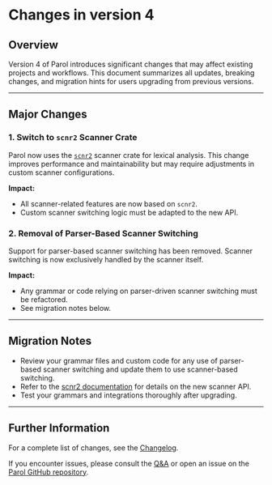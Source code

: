 # Changes in version 4

## Overview

Version 4 of Parol introduces significant changes that may affect existing projects and workflows. This document summarizes all updates, breaking changes, and migration hints for users upgrading from previous versions.

---

## Major Changes

### 1. Switch to `scnr2` Scanner Crate

Parol now uses the [`scnr2`](https://crates.io/crates/scnr2) scanner crate for lexical analysis. This change improves performance and maintainability but may require adjustments in custom scanner configurations.

**Impact:**  
- All scanner-related features are now based on `scnr2`.
- Custom scanner switching logic must be adapted to the new API.

### 2. Removal of Parser-Based Scanner Switching

Support for parser-based scanner switching has been removed. Scanner switching is now exclusively handled by the scanner itself.

**Impact:**  
- Any grammar or code relying on parser-driven scanner switching must be refactored.
- See migration notes below.

---

## Migration Notes

- Review your grammar files and custom code for any use of parser-based scanner switching and update them to use scanner-based switching.
- Refer to the [scnr2 documentation](https://crates.io/crates/scnr2) for details on the new scanner API.
- Test your grammars and integrations thoroughly after upgrading.

---

## Further Information

For a complete list of changes, see the [Changelog](../../crates/parol/CHANGELOG.md).

If you encounter issues, please consult the [Q&A](./QnA.md) or open an issue on the [Parol GitHub repository](https://github.com/jsinger67/parol).